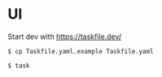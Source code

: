 # UI


Start dev with https://taskfile.dev/
```
$ cp Taskfile.yaml.example Taskfile.yaml

$ task
```

